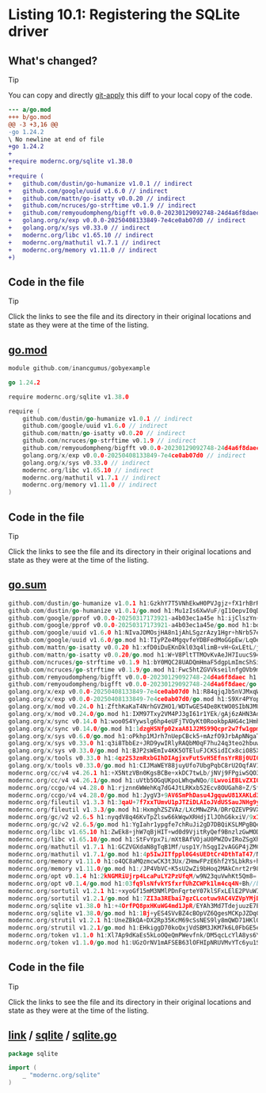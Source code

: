 # Listing 10.1: Registering the SQLite driver

## What's changed?

> [!TIP]
> You can copy and directly [git-apply](https://tldr.inbrowser.app/pages/common/git-apply) this diff to your local copy of the code.

```diff
--- a/go.mod
+++ b/go.mod
@@ -3 +3,16 @@
-go 1.24.2
\ No newline at end of file
+go 1.24.2
+
+require modernc.org/sqlite v1.38.0
+
+require (
+	github.com/dustin/go-humanize v1.0.1 // indirect
+	github.com/google/uuid v1.6.0 // indirect
+	github.com/mattn/go-isatty v0.0.20 // indirect
+	github.com/ncruces/go-strftime v0.1.9 // indirect
+	github.com/remyoudompheng/bigfft v0.0.0-20230129092748-24d4a6f8daec // indirect
+	golang.org/x/exp v0.0.0-20250408133849-7e4ce0ab07d0 // indirect
+	golang.org/x/sys v0.33.0 // indirect
+	modernc.org/libc v1.65.10 // indirect
+	modernc.org/mathutil v1.7.1 // indirect
+	modernc.org/memory v1.11.0 // indirect
+)

```
## Code in the file

> [!TIP]
> Click the links to see the file and its directory in their original locations and state as they were at the time of the listing.

## [go.mod](https://github.com/inancgumus/gobyexample/blob/bd820889f59ea76204e79327c36c5cfeff7d592a/go.mod)

```go
module github.com/inancgumus/gobyexample

go 1.24.2

require modernc.org/sqlite v1.38.0

require (
	github.com/dustin/go-humanize v1.0.1 // indirect
	github.com/google/uuid v1.6.0 // indirect
	github.com/mattn/go-isatty v0.0.20 // indirect
	github.com/ncruces/go-strftime v0.1.9 // indirect
	github.com/remyoudompheng/bigfft v0.0.0-20230129092748-24d4a6f8daec // indirect
	golang.org/x/exp v0.0.0-20250408133849-7e4ce0ab07d0 // indirect
	golang.org/x/sys v0.33.0 // indirect
	modernc.org/libc v1.65.10 // indirect
	modernc.org/mathutil v1.7.1 // indirect
	modernc.org/memory v1.11.0 // indirect
)
```

## Code in the file

> [!TIP]
> Click the links to see the file and its directory in their original locations and state as they were at the time of the listing.

## [go.sum](https://github.com/inancgumus/gobyexample/blob/bd820889f59ea76204e79327c36c5cfeff7d592a/go.sum)

```go
github.com/dustin/go-humanize v1.0.1 h1:GzkhY7T5VNhEkwH0PVJgjz+fX1rhBrR7pRT3mDkpeCY=
github.com/dustin/go-humanize v1.0.1/go.mod h1:Mu1zIs6XwVuF/gI1OepvI0qD18qycQx+mFykh5fBlto=
github.com/google/pprof v0.0.0-20250317173921-a4b03ec1a45e h1:ijClszYn+mADRFY17kjQEVQ1XRhq2/JR1M3sGqeJoxs=
github.com/google/pprof v0.0.0-20250317173921-a4b03ec1a45e/go.mod h1:boTsfXsheKC2y+lKOCMpSfarhxDeIzfZG1jqGcPl3cA=
github.com/google/uuid v1.6.0 h1:NIvaJDMOsjHA8n1jAhLSgzrAzy1Hgr+hNrb57e+94F0=
github.com/google/uuid v1.6.0/go.mod h1:TIyPZe4MgqvfeYDBFedMoGGpEw/LqOeaOT+nhxU+yHo=
github.com/mattn/go-isatty v0.0.20 h1:xfD0iDuEKnDkl03q4limB+vH+GxLEtL/jb4xVJSWWEY=
github.com/mattn/go-isatty v0.0.20/go.mod h1:W+V8PltTTMOvKvAeJH7IuucS94S2C6jfK/D7dTCTo3Y=
github.com/ncruces/go-strftime v0.1.9 h1:bY0MQC28UADQmHmaF5dgpLmImcShSi2kHU9XLdhx/f4=
github.com/ncruces/go-strftime v0.1.9/go.mod h1:Fwc5htZGVVkseilnfgOVb9mKy6w1naJmn9CehxcKcls=
github.com/remyoudompheng/bigfft v0.0.0-20230129092748-24d4a6f8daec h1:W09IVJc94icq4NjY3clb7Lk8O1qJ8BdBEF8z0ibU0rE=
github.com/remyoudompheng/bigfft v0.0.0-20230129092748-24d4a6f8daec/go.mod h1:qqbHyh8v60DhA7CoWK5oRCqLrMHRGoxYCSS9EjAz6Eo=
golang.org/x/exp v0.0.0-20250408133849-7e4ce0ab07d0 h1:R84qjqJb5nVJMxqWYb3np9L5ZsaDtB+a39EqjV0JSUM=
golang.org/x/exp v0.0.0-20250408133849-7e4ce0ab07d0/go.mod h1:S9Xr4PYopiDyqSyp5NjCrhFrqg6A5zA2E/iPHPhqnS8=
golang.org/x/mod v0.24.0 h1:ZfthKaKaT4NrhGVZHO1/WDTwGES4De8KtWO0SIbNJMU=
golang.org/x/mod v0.24.0/go.mod h1:IXM97Txy2VM4PJ3gI61r1YEk/gAj6zAHN3AdZt6S9Ww=
golang.org/x/sync v0.14.0 h1:woo0S4Yywslg6hp4eUFjTVOyKt0RookbpAHG4c1HmhQ=
golang.org/x/sync v0.14.0/go.mod h1:1dzgHSNfp02xaA81J2MS99Qcpr2w7fw1gpm99rleRqA=
golang.org/x/sys v0.6.0/go.mod h1:oPkhp1MJrh7nUepCBck5+mAzfO9JrbApNNgaTdGDITg=
golang.org/x/sys v0.33.0 h1:q3i8TbbEz+JRD9ywIRlyRAQbM0qF7hu24q3teo2hbuw=
golang.org/x/sys v0.33.0/go.mod h1:BJP2sWEmIv4KK5OTEluFJCKSidICx8ciO85XgH3Ak8k=
golang.org/x/tools v0.33.0 h1:4qz2S3zmRxbGIhDIAgjxvFutSvH5EfnsYrRBj0UI0bc=
golang.org/x/tools v0.33.0/go.mod h1:CIJMaWEY88juyUfo7UbgPqbC8rU2OqfAV1h2Qp0oMYI=
modernc.org/cc/v4 v4.26.1 h1:+X5NtzVBn0KgsBCBe+xkDC7twLb/jNVj9FPgiwSQO3s=
modernc.org/cc/v4 v4.26.1/go.mod h1:uVtb5OGqUKpoLWhqwNQo/8LwvoiEBLvZXIQ/SmO6mL0=
modernc.org/ccgo/v4 v4.28.0 h1:rjznn6WWehKq7dG4JtLRKxb52Ecv8OUGah8+Z/SfpNU=
modernc.org/ccgo/v4 v4.28.0/go.mod h1:JygV3+9AV6SmPhDasu4JgquwU81XAKLd3OKTUDNOiKE=
modernc.org/fileutil v1.3.3 h1:3qaU+7f7xxTUmvU1pJTZiDLAIoJVdUSSauJNHg9yXoA=
modernc.org/fileutil v1.3.3/go.mod h1:HxmghZSZVAz/LXcMNwZPA/DRrQZEVP9VX0V4LQGQFOc=
modernc.org/gc/v2 v2.6.5 h1:nyqdV8q46KvTpZlsw66kWqwXRHdjIlJOhG6kxiV/9xI=
modernc.org/gc/v2 v2.6.5/go.mod h1:YgIahr1ypgfe7chRuJi2gD7DBQiKSLMPgBQe9oIiito=
modernc.org/libc v1.65.10 h1:ZwEk8+jhW7qBjHIT+wd0d9VjitRyQef9BnzlzGwMODc=
modernc.org/libc v1.65.10/go.mod h1:StFvYpx7i/mXtBAfVOjaU0PWZOvIRoZSgXhrwXzr8Po=
modernc.org/mathutil v1.7.1 h1:GCZVGXdaN8gTqB1Mf/usp1Y/hSqgI2vAGGP4jZMCxOU=
modernc.org/mathutil v1.7.1/go.mod h1:4p5IwJITfppl0G4sUEDtCr4DthTaT47/N3aT6MhfgJg=
modernc.org/memory v1.11.0 h1:o4QC8aMQzmcwCK3t3Ux/ZHmwFPzE6hf2Y5LbkRs+hbI=
modernc.org/memory v1.11.0/go.mod h1:/JP4VbVC+K5sU2wZi9bHoq2MAkCnrt2r98UGeSK7Mjw=
modernc.org/opt v0.1.4 h1:2kNGMRiUjrp4LcaPuLY2PzUfqM/w9N23quVwhKt5Qm8=
modernc.org/opt v0.1.4/go.mod h1:03fq9lsNfvkYSfxrfUhZCWPk1lm4cq4N+Bh//bEtgns=
modernc.org/sortutil v1.2.1 h1:+xyoGf15mM3NMlPDnFqrteY07klSFxLElE2PVuWIJ7w=
modernc.org/sortutil v1.2.1/go.mod h1:7ZI3a3REbai7gzCLcotuw9AC4VZVpYMjDzETGsSMqJE=
modernc.org/sqlite v1.38.0 h1:+4OrfPQ8pxHKuWG4md1JpR/EYAh3Md7TdejuuzE7EUI=
modernc.org/sqlite v1.38.0/go.mod h1:1Bj+yES4SVvBZ4cBOpVZ6QgesMCKpJZDq0nxYzOpmNE=
modernc.org/strutil v1.2.1 h1:UneZBkQA+DX2Rp35KcM69cSsNES9ly8mQWD71HKlOA0=
modernc.org/strutil v1.2.1/go.mod h1:EHkiggD70koQxjVdSBM3JKM7k6L0FbGE5eymy9i3B9A=
modernc.org/token v1.1.0 h1:Xl7Ap9dKaEs5kLoOQeQmPWevfnk/DM5qcLcYlA8ys6Y=
modernc.org/token v1.1.0/go.mod h1:UGzOrNV1mAFSEB63lOFHIpNRUVMvYTc6yu1SMY/XTDM=
```

## Code in the file

> [!TIP]
> Click the links to see the file and its directory in their original locations and state as they were at the time of the listing.

## [link](https://github.com/inancgumus/gobyexample/blob/bd820889f59ea76204e79327c36c5cfeff7d592a/link) / [sqlite](https://github.com/inancgumus/gobyexample/blob/bd820889f59ea76204e79327c36c5cfeff7d592a/link/sqlite) / [sqlite.go](https://github.com/inancgumus/gobyexample/blob/bd820889f59ea76204e79327c36c5cfeff7d592a/link/sqlite/sqlite.go)

```go
package sqlite

import (
	_ "modernc.org/sqlite"
)
```

